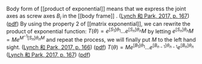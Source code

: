 Body form of [[product of exponential]] means that we express the joint axes as screw axes $B_i$ in the [[body frame]] . ([Lynch 和 Park, 2017, p. 167](zotero://select/library/items/CK6BYIEW)) ([pdf](zotero://open-pdf/library/items/97TQKNC2?page=167&annotation=XSKWYXBC))
By using the property 2 of [[matrix exponential]], we can rewrite the product of exponential function: 
$T (\theta) = e^{[S_{1}]\theta_{1}}\ldots e^{[S_{n}]\theta_{n}}M$  by letting $e^{[S_{n}]\theta_{n}}M = Me^{M^{-1}[S_n]\theta_{n}M}$ and repeat the process, we will finally put $M$ to the left hand sight.  ([Lynch 和 Park, 2017, p. 166](zotero://select/library/items/CK6BYIEW)) ([pdf](zotero://open-pdf/library/items/97TQKNC2?page=166&annotation=B2Y5IREU))
$T (\theta) = Me^{[B_{1}]\theta_{1}}\ldots e^{[B_{n-1}]\theta_{n-1}}e^{[B_{n}]\theta_{n}}$ ([Lynch 和 Park, 2017, p. 167](zotero://select/library/items/CK6BYIEW)) ([pdf](zotero://open-pdf/library/items/97TQKNC2?page=167&annotation=CQXQIGFS))  
